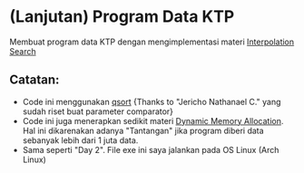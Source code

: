 # (Lanjutan) Program Data KTP
Membuat program data KTP dengan mengimplementasi materi [Interpolation Search](https://www.geeksforgeeks.org/interpolation-search/)

## Catatan:
- Code ini menggunakan [qsort](https://www.geeksforgeeks.org/comparator-function-of-qsort-in-c/) {Thanks to "Jericho Nathanael C." yang sudah riset buat parameter comparator}
- Code ini juga menerapkan sedikit materi [Dynamic Memory Allocation](https://www.geeksforgeeks.org/dynamic-memory-allocation-in-c-using-malloc-calloc-free-and-realloc/). Hal ini dikarenakan adanya "Tantangan" jika program diberi data sebanyak lebih dari 1 juta data.
- Sama seperti "Day 2". File exe ini saya jalankan pada OS Linux (Arch Linux)